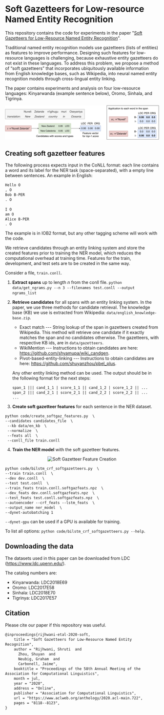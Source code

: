 #  Soft Gazetteers for Low-resource Named Entity Recognition

This repository contains the code for experiments in the paper "[Soft Gazetteers for Low-Resource Named Entity Recognition](https://www.aclweb.org/anthology/2020.acl-main.722/)".

Traditional named entity recognition models use gazetteers (lists of entities) as features to improve performance. Designing such features for low-resource languages is challenging, because exhaustive entity gazetteers do not exist in these languages. To address this problem, we propose a method of “soft gazetteers” that incorporates ubiquitously available information from English knowledge bases, such as Wikipedia, into neural named entity recognition models through cross-lingual entity linking.

The paper contains experiments and analysis on four low-resource languages: Kinyarwanda (example sentence below), Oromo, Sinhala, and Tigrinya.

<div align="center"><img alt="Soft Gazetteer Feature Creation" src="soft_gaz.jpg"></div>

## Creating soft gazetteer features
The following process expects input in the CoNLL format: each line contains a word and its label for the NER task (space-separated), with a empty line between sentences. An example in English:
```
Hello O
, O
Bob B-PER
. O

I O
am O
Alice B-PER
. O
```

The example is in IOB2 format, but any other tagging scheme will work with the code.

We retrieve candidates through an entity linking system and store the created features prior to training the NER model, which reduces the computational overhead at training time. Features for the train, development, and test sets are to be created in the same way.

Consider a file, `train.conll`. 

1. **Extract spans** up to length *n* from the conll file.
`python data/get_ngrams.py --n 3 --filenames test.conll --output ngrams_list`

2. **Retrieve candidates** for all spans with an entity linking system.
In the paper, we use three methods for candidate retrieval. The knowledge base (KB) we use is extracted from Wikipedia: `data/english_knowledge-base.zip`.
	
	- Exact match --- String lookup of the span in gazetteers created from Wikipedia. This method will retrieve one candidate if it exactly matches the span and no candidates otherwise. The gazetteers, with respective KB ids, are in `data/gazetteers`.
	- WikiMention --- Instructions to obtain candidates are here: https://github.com/shyamupa/wiki_candgen.
	- Pivot-based-entity-linking --- Instructions to obtain candidates are here: https://github.com/shuyanzhou/pbel_plus.
	
	Any other entity linking method can be used. The output should be in the following format for the next steps:
    ```
    span_1 ||| cand_1_1 | score_1_1 || cand_1_2 | score_1_2 || ... 
    span_2 ||| cand_2_1 | score_2_1 || cand_2_2 | score_2_2 || ...
    ...
    ```
	
3. **Create soft gazetteer features** for each sentence in the NER dataset.
```
python code/create_softgaz_features.py  \
--candidates candidates_file  \
 --kb data/en_kb  \
 --normalize  \
 --feats all  \
 --conll_file train.conll
```
4. **Train the NER model** with the soft gazetteer features.

<div align="center"><img alt="Soft Gazetteer Feature Creation" src="new_model.jpg"></div>

```
python code/bilstm_crf_softgazetteers.py  \
--train train.conll  \
--dev dev.conll  \
--test test.conll  \
--train_feats train.conll.softgazfeats.npz  \
--dev_feats dev.conll.softgazfeats.npz  \
--test_feats test.conll.softgazfeats.npz  \
--autoencoder --crf_feats --lstm_feats  \
--output_name ner_model  \
--dynet-autobatching 1
```
`--dynet-gpu` can be used if a GPU  is available for training.

To list all options: `python code/bilstm_crf_softgazetteers.py --help`.

## Downloading the data
The datasets used in this paper can be downloaded from LDC (https://www.ldc.upenn.edu/).

The catalog numbers are:
- Kinyarwanda: LDC2018E69
- Oromo: LDC2017E58
- Sinhala: LDC2018E70
- Tigrinya: LDC2017E57

## Citation
Please cite our paper if this repository was useful.
```
@inproceedings{rijhwani-etal-2020-soft,
    title = "Soft Gazetteers for Low-Resource Named Entity Recognition",
    author = "Rijhwani, Shruti  and
      Zhou, Shuyan  and
      Neubig, Graham  and
      Carbonell, Jaime",
    booktitle = "Proceedings of the 58th Annual Meeting of the Association for Computational Linguistics",
    month = jul,
    year = "2020",
    address = "Online",
    publisher = "Association for Computational Linguistics",
    url = "https://www.aclweb.org/anthology/2020.acl-main.722",
    pages = "8118--8123",
}
```
